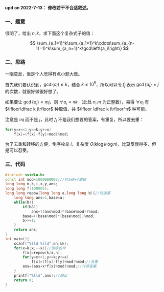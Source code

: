 **upd on 2022-7-13： 修改若干不合适叙述。**

### 一、题意

很明了，给出 $n,k$，求下面这个复杂式子的值：

$$
\sum_{a_1=1}^k\sum_{a_1=1}^k\cdots\sum_{a_{n-1}=1}^k\sum_{a_n=1}^k\gcd\left\{a_i\right\}
$$

### 二、思路

一眼莫反，但是个人觉得有点小题大做。

首先我们要认识到，$\gcd\left\{a_i\right\}\leq k$，结合 $k\le10^5$，所以可以令 $f_j$ 表示 $\gcd\left\{a_i\right\}=j$ 的次数，就很好做很好想了。

如果要让 $\gcd\left\{a_i\right\}=mj$，则 $\forall a_i=nk$ （此处 $n,m$ 为正整数），易得 $\forall a_i$ 有 $\lfloor\dfrac k j\rfloor$ 种取值，共 $\lfloor \dfrac k i\rfloor^n$ 种可能。

注意是 $mj$ 而不是 $j$，此时 $f_j$ 不是我们想要的答案，有重复，所以要去重：

```cpp
for(y=x<<1;y<=k;y+=x)
	f[x]=(f[x]-f[y]+mod)%mod;
```

为了去重和转移的方便，倒序枚举 $i$，复杂度 $O\left(k\log k\log n\right)$，比莫反慢得多，但是可以忍受。

### 三、代码
```cpp
#include <stdio.h>
const int mod=1000000007;//对1e9+7取模
long long n,k,i,x,y,ans;
long long f[100005];
long long repow(long long a,long long b){//快速幂
	long long ans=1,base=a;
	while(b){
		if(b&1)
			ans=((ans%mod)*(base%mod))%mod;
		base=((base%mod)*(base%mod))%mod;
		b>>=1;
	}
	return ans;
}
int main(){
	scanf("%lld %lld",&n,&k);
	for(x=k;x;--x){//倒序枚举
		f[x]=repow(k/x,n);
		for(y=x<<1;y<=k;y+=x)
			f[x]=(f[x]-f[y]+mod)%mod;//去重
		ans=(ans+x*f[x]%mod)%mod;//计算答案
	}
	printf("%lld",ans);//输出
	return 0;
}
```